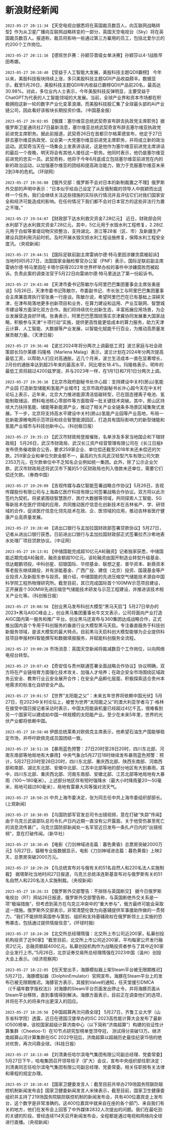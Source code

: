 # 新浪财经新闻
`2023-05-27 20:11:34` 【天空电视台据悉将在英国裁员数百人，向互联网战略转型】作为从卫星广播向互联网战略转变的一部分，英国天空电视台（Sky）将在英国裁员数百人。报道称，裁员将影响一些通过第三方雇用的员工，包括北爱尔兰的约200个工作岗位。

`2023-05-27 20:11:16` 【德班世乒赛：孙颖莎晋级女单决赛】孙颖莎以4-1战胜早田希娜。

`2023-05-27 20:10:40` 【受益于人工智能大发展，美股科技主题QDII霸榜】 今年以来，美股科技板块持续上涨，多只美股科技主题QDII产品收益颇丰。数据显示，截至5月26日，美股科技主题QDII年内收益已霸榜QDII产品前20名，最高达30.98%。对此，多位业内人士表示，今年美股科技反弹明显，主要受益于ChatGPT为代表的人工智能领域的大发展。当前，全球产业界和资本市场都在积极拥抱这新一轮的数字产业化变革浪潮，而美股科技股汇集了全球最头部的AI产业链公司，因此看好该板块长期投资价值。（中国基金报）

`2023-05-27 20:02:05` 【俄媒：塞尔维亚总统武契奇宣布辞去执政党主席职务】据俄罗斯卫星通讯社27日最新消息，塞尔维亚总统武契奇宣布辞去塞尔维亚执政党前进党主席职务。据此前报道，武契奇26日在首都贝尔格莱德宣布，他定于27日辞去塞尔维亚执政党、议会第一大党塞尔维亚前进党主席职务，并将成立新的政治运动。武契奇当天在一场集会上发表讲话说，这是他作为塞尔维亚前进党主席讲话的最后一个夜晚，明天将会有其他人接任这一职务。他同时表示，他仍是塞尔维亚前进党的忠实一员。武契奇称，他将于今年6月底成立包括塞尔维亚前进党在内的新的政治运动，以加强塞尔维亚的团结和提高政治能力，致力于克服塞尔维亚未来2到3年的危机。（环球网）

`2023-05-27 19:56:08` 【俄外交部：俄罗斯不会对日本的新制裁置之不理】俄罗斯外交部的声明中表示：“日本似乎给自己设定了从反俄制裁的领导人中脱颖而出这样一个任务。我们会继续关注这些措施的实际执行情况并且评估它们对我们国家安全和经济可能造成的影响。在任何情况下我们都不会对日本官方的这些非法行为置之不理。”

`2023-05-27 19:54:07` 【财政部下达水利救灾资金7.28亿元】 近日，财政部会同水利部下达水利救灾资金7.28亿元，其中，5亿元用于水毁水利工程修复，2.28亿元用于白蚁等害堤动物灾损整治，支持湖北、浙江等28省（区、市）及新疆生产建设兵团利用汛前时机，及时开展水毁灾损水利工程设施修复，保障水利工程安全度汛。（央视新闻）

`2023-05-27 19:44:51` 【国际足联前副主席雷纳尔德·特马里因涉嫌贪腐被起诉】当地时间5月27日，法国国家金融检察官办公室（PNF）表示，国际足联前副主席雷纳尔德·特马里因在卡塔尔获得2022年世界杯举办权的事件中涉嫌腐败而被起诉。负责此案的调查法官于5月22日向雷纳尔德·特马里送达了第一份起诉书。

`2023-05-27 19:43:48` 【天津市委书记陈敏尔与阿里巴巴集团董事会主席张勇座谈】5月26日，天津市委书记陈敏尔，市委副书记、市长张工与阿里巴巴集团董事会主席兼首席执行官张勇一行座谈。陈敏尔说，希望阿里巴巴在已有基础上深耕天津，在津布局落地更多创新项目和业务，在算力建设和运用、产业互联网、智慧城市建设等方面深化双方合作。我们将持续优化创新生态，丰富拓展应用场景，为企业发展营造良好环境。张勇表示，阿里巴巴愿围绕落实京津冀协同发展重大国家战略，积极参与天津“十项行动”实施，提供更高性能更低成本的算力服务，助力天津云计算、人工智能、大数据等产业发展，以智能化赋能千行百业，为推动高质量发展贡献力量。（天津日报）

`2023-05-27 19:36:48` 【波兰2024年将分两次上调最低工资】波兰家庭与社会政策部长玛尔莱娜·玛隆格（Marlena Malag）表示，波兰计划在2024年分两次提高最低工资，以帮助人们应对高通胀。近几个月来，波兰生活成本一直在显著增长，2月份的通胀率达到超25年来的最高水平，同比增长18.4%。玛隆格表示，明年的最低工资将超过4200兹罗提，并与2023年一样，在1月1日和7月1日分两次上调。

`2023-05-27 19:36:16` 【北京市政府副秘书长许心超：支持建设中关村(房山)氢能产业园 打造新型储能和氢能产业城市】北京市政府副秘书长许心超今天在中关村论坛上表示，近年来，北京大力推进能源清洁低碳转型，已在固态锂离子电池、氢能制取储运、燃料电池核心零部件等方面取得一批关键技术突破。其中，房山区持续大力扶持氢能、储能等新能源产业，推动了相关产业全链条多场景区域集聚式发展。下一步，北京将支持高水平建设中关村(房山)氢能产业园等产业高地，布局一批新能源微电网示范项目和综合智慧能源园区，打造具有国际影响力的新型储能和氢能产业城市与科技创新中心。（科创板日报）

`2023-05-27 19:35:23` 【武汉市财政局登报催账，名单涉及多家当地国企和下辖财政局】 5月26日，武汉市财政局、武汉长江资产经营管理有限公司在《长江日报》发布债务催收联合公告，要求259家企业、单位偿还截至2018年末还未偿还的欠款。259家企业和单位欠款金额不一，最高的为东风武汉轻型汽车有限公司欠款2353万元，在欠款单位中不乏知名企业例如统一集团。此外，除了公示企业欠款，武汉市财政局还将武汉市下属的5个区财政局也列入借款未还单位，需要它们偿还欠款。（券商中国）

`2023-05-27 19:29:09` 【吉视传媒与森亿智能签署战略合作协议】5月26日，吉视传媒股份有限公司与上海森亿医疗科技有限公司签署战略合作协议。双方将以此次签约为契机，将紧紧围绕智慧医疗、医疗大数据等领域，共同探索人工智能、5G等新技术在医疗领域的应用，共同推动医疗信息化创新技术在吉林省产、学、研领域的合作，促进医疗信息化领先技术在政、企、医领域的应用，推动吉林省医疗健康产业高质量发展。

`2023-05-27 19:28:40` 【进出口银行与孟加拉国财政部签署贷款协议】5月27日，记者从进出口银行获悉，日前进出口银行与孟加拉国财政部正式签署拉杰沙希地表水处理厂项目贷款协议。（中证网）

`2023-05-27 19:13:01` 【中储国能完成超10亿元A轮融资】记者独家获悉，中储国能近期完成A轮融资，融资金额超10亿元。该轮融资由国开制造业转型升级基金、信达鲲鹏领投，中科创星、招银国际、华控基金、联想之星、普华资本、新鼎资本等老股东继续跟投，并有浙能基金、广西广投、建信（北京）投资、国晟基金等产业投资人及新股东参与投资。据介绍，中储国能的先进压缩空气储能技术源自中国科学院工程热物理研究所。截至目前，其已完成国际首个100MW示范项目建设，正开展首个300MW先进压缩空气储能技术研发与示范工程建设，并推进该技术相关产业化等。（科创板日报）

`2023-05-27 19:08:58` 【创业黑马发布科创大模型“黑马天启”】5月27日举办的2023•黑马AIGC峰会上，创业黑马集团董事长牛文文表示，公司将面向产业打造AIGC国内第一服务和推广平台。创业黑马还宣布与360集团达成战略合作，正式推出国内首个专用于科创服务的垂直行业大模型黑马天启。专注垂直服务于科技创新服务领域，是该大模型的最大特点。目前黑马天启科创大模型能够为企业提供科技项目申报材料智能撰写和数据填报服务，并赋能科创服务全流程。

`2023-05-27 19:08:28` 市场消息：英国天空新闻将裁减数百个工作岗位，以向网络电视台转型。

`2023-05-27 19:07:43` 【奇安信与贵州联通签署全面战略合作协议】协议明确，双方将在产业链培育方面强化技术攻关、加强人才培养；在政企安全市场围绕区域政务云安全、教育行业云安全展开合作；在安全产品孵化层面，积极探索适合贵州本地需求的标准化自研安全产品。

`2023-05-27 19:01:57` 【世界“太阳能之父”：未来五年世界将依赖中国光伏】5月27日，在2023中关村论坛上，被誉为世界“太阳能之父”的澳大利亚学者马丁·格林在接受中国日报记者采访时表示，中国太阳能装机量已经超过4亿千瓦，很难看到另一个国家可以建成如中国一样规模的太阳能产业。至少在未来5年里，世界的光伏产业都将依赖中国。

`2023-05-27 18:58:48` 伊朗总统莱希对欧佩克主席表示，他希望石油生产国能够稳定市场，并呼吁欧佩克成员国团结一致。

`2023-05-27 18:51:28` 【暴雨蓝色预警：27日20时至28日20时，四川东北部、河南东南部等地局地有大暴雨】中央气象台5月27日18时继续发布暴雨蓝色预警：预计，5月27日20时至28日20时，四川东北部、重庆西北部、陕西东南部、河南西部和南部、湖北东北部、安徽中北部、江苏中北部等地的部分地区有大到暴雨，其中，四川东北部、重庆西北部、河南东南部、安徽北部、江苏北部等地局地有大暴雨（100～180毫米）。上述部分地区伴有短时强降水（最大小时降雨量20～50毫米，局地可超过60毫米），局地有雷暴大风等强对流天气。

`2023-05-27 18:50:25` 中共上海市委决定，张为同志任中共上海市委组织部部长。 (上观新闻)

`2023-05-27 18:38:05` 【乌国防部军官发总司令出镜视频，意在打破“失踪”传闻】 由于乌克兰武装部队总司令扎卢日内近期一直没有公开露面，关于他受伤甚至死亡的消息流传甚广。乌克兰国防部新闻处一名军官近日发布一条扎卢日内的“出镜视频”，意在打破传闻。（新华社）

`2023-05-27 18:30:45` 【电影《刀剑神域进击篇：暮色黄昏》总票房突破2000万元】5月27日，猫眼专业版数据显示，电影《刀剑神域进击篇：暮色黄昏》上映2天，总票房突破2000万元。

`2023-05-27 18:29:29` 【乌总统宣布对与俄有关的51名自然人和220名法人实施制裁】 据塔斯社当地时间27日报道，乌克兰总统泽连斯基宣布对与俄罗斯有关的51名自然人和220名法人实施制裁。（央视新闻）

`2023-05-27 18:26:33` 【俄罗斯外交部警告：不排除与英国断交】 据今日俄罗斯电视台（RT）网站26日报道，俄罗斯外交部警告称，与英国断绝外交关系是一项“极端措施”，但考虑到英方在乌克兰冲突中的“重大参与”，俄方最终可能会采取这一措施。俄罗斯外交部表示，非常清楚伦敦为向基辅提供军事援助所做的一贯努力，“我们不能排除英国参与策划、组织和支持基辅政权在俄罗斯领土上实施的恐怖袭击，包括通过提供情报信息”。(环球时报)

`2023-05-27 18:24:20` 【北交所总经理隋强：北交所上市公司近200家，私募创投机构投资了近90家】“截至目前，北交所上市公司近200家，平均每家公开发行融资2亿元，总融资额超400亿元。私募创投机构作为战略投资者参与了其中近90家企业发行上市。”5月26日，北京证券交易所总经理隋强在2023中国（温州）创投大会上表示。（经济观察网）

`2023-05-27 18:22:05` 【任天堂出手，海豚模拟器上架Steam平台被无限期推迟】5月27日，海豚模拟器（DolphinEmulator）官网宣布，海豚在Steam平台上的发布已被无限期推迟。海豚官方表示，其接到Valve的通知，任天堂援引DMCA（《千禧年数字版权法》）对海豚的Steam平台页面发出停止令，并将海豚页面从Steam平台移除，直到事情得到解决。海豚方面表示，目前正在调查他们的选项，并将在不久的将来作出更深入的回应。

`2023-05-27 18:20:56` 【中国超算再次问鼎全球】 5月27日，齐鲁工业大学（山东省科学院）透露，近日在德国汉堡举办的ISC 2023高性能计算大会发布了最新IO500榜单，该校国家超级计算济南中心（以下简称“济南超算”）构建的验证性计算集群（Cheeloo-1）在10节点研究型榜单登顶夺冠， 测试得分突破13万。继济南超算山河计算集群在ISC 2022夺冠后，济南超算以超越历史最佳纪录15倍的绝对优势，再次问鼎全球。（科技日报）

`2023-05-27 18:13:40` 【刘清勇任哈尔滨电气集团有限公司副总经理、党委常委】5月27日下午，哈电集团召开领导班子（扩大）会议，宣布中央组织部任职决定：刘清勇同志任哈尔滨电气集团有限公司副总经理、党委常委。相关任职按有关法律和章程的规定办理。

`2023-05-27 18:10:43` 【国家卫健委发言人：截至目前共举办219场国务院联防联控机制新闻发布会】国家卫健委新闻发言人米锋表示，截至目前，国家卫生健康委组织并主持了219场国务院联防联控机制的新闻发布会，共有400位嘉宾走上发布台，这个数字是非常准确的。这400位嘉宾中就来自在座的各个部门、来自我们有关的地方，他们在发布会上回答了中外媒体2832人次提出的问题。我们在最吃劲的关键的阶段，曾经连续114天召开新闻发布会，全程都是通过电视和网络向全球进行直播。（央视新闻）

